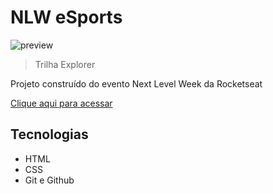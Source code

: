 # NLW eSports 

![preview](./.github/preview.png)

> Trilha Explorer

Projeto construído do evento Next Level Week da Rocketseat

[Clique aqui para acessar](https://leo-formaggio.github.io/nlw-esports-explorer/)

## Tecnologias

- HTML
- CSS
- Git e Github